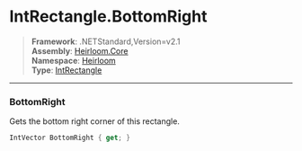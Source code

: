 # IntRectangle.BottomRight

> **Framework**: .NETStandard,Version=v2.1  
> **Assembly**: [Heirloom.Core][0]  
> **Namespace**: [Heirloom][0]  
> **Type**: [IntRectangle][1]  

--------------------------------------------------------------------------------

### BottomRight

Gets the bottom right corner of this rectangle.

```cs
IntVector BottomRight { get; }
```

[0]: ../Heirloom.Core.md
[1]: Heirloom.IntRectangle.md
